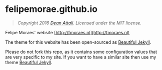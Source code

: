 # felipemorae.github.io

> *Copyright 2016 [Dean Attali](http://deanattali.com). Licensed under the MIT license.*

Felipe Moraes' website [http://fmoraes.nl](http://fmoraes.nl)

The theme for this website has been open-sourced as [Beautiful Jekyll](http://deanattali.com/beautiful-jekyll/).

Please do not fork this repo, as it contains some configuration values that are very specific to my site. If you want to have a similar site then use my theme [Beautiful Jekyll](https://github.com/daattali/beautiful-jekyll).
